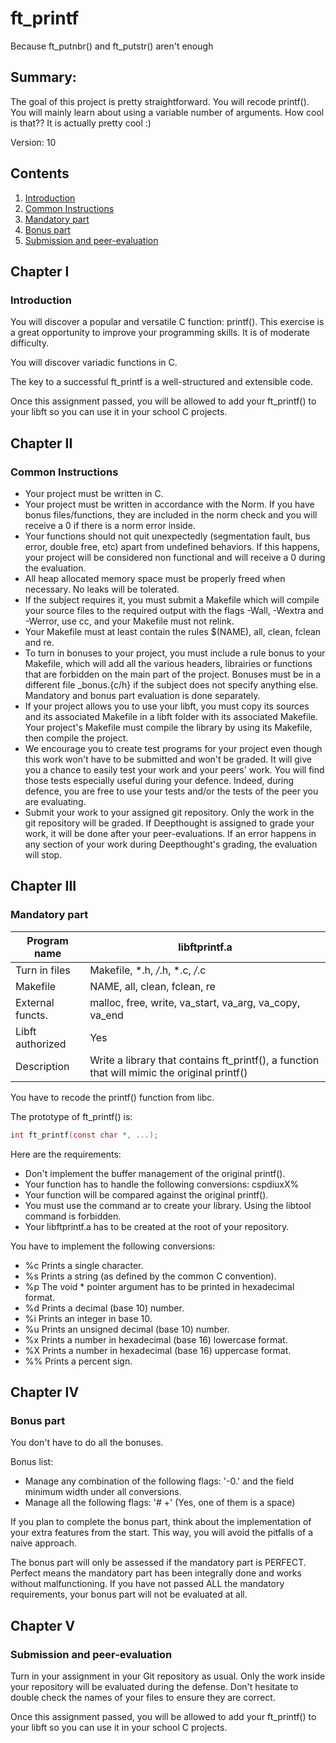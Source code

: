 # ft_printf

Because ft_putnbr() and ft_putstr() aren't enough

## Summary:
The goal of this project is pretty straightforward. You will recode printf().
You will mainly learn about using a variable number of arguments. How cool is that??
It is actually pretty cool :)

Version: 10

## Contents
1. [Introduction](#chapter-i-introduction)
2. [Common Instructions](#chapter-ii-common-instructions)
3. [Mandatory part](#chapter-iii-mandatory-part)
4. [Bonus part](#chapter-iv-bonus-part)
5. [Submission and peer-evaluation](#chapter-v-submission-and-peer-evaluation)

## Chapter I
### Introduction

You will discover a popular and versatile C function: printf(). This exercise is a great
opportunity to improve your programming skills. It is of moderate difficulty.

You will discover variadic functions in C.

The key to a successful ft_printf is a well-structured and extensible code.

Once this assignment passed, you will be allowed to add your
ft_printf() to your libft so you can use it in your school C
projects.

## Chapter II
### Common Instructions

- Your project must be written in C.
- Your project must be written in accordance with the Norm. If you have bonus
files/functions, they are included in the norm check and you will receive a 0 if there
is a norm error inside.
- Your functions should not quit unexpectedly (segmentation fault, bus error, double
free, etc) apart from undefined behaviors. If this happens, your project will be
considered non functional and will receive a 0 during the evaluation.
- All heap allocated memory space must be properly freed when necessary. No leaks
will be tolerated.
- If the subject requires it, you must submit a Makefile which will compile your
source files to the required output with the flags -Wall, -Wextra and -Werror, use
cc, and your Makefile must not relink.
- Your Makefile must at least contain the rules $(NAME), all, clean, fclean and
re.
- To turn in bonuses to your project, you must include a rule bonus to your Makefile,
which will add all the various headers, librairies or functions that are forbidden on
the main part of the project. Bonuses must be in a different file _bonus.{c/h} if
the subject does not specify anything else. Mandatory and bonus part evaluation
is done separately.
- If your project allows you to use your libft, you must copy its sources and its
associated Makefile in a libft folder with its associated Makefile. Your project's
Makefile must compile the library by using its Makefile, then compile the project.
- We encourage you to create test programs for your project even though this work
won't have to be submitted and won't be graded. It will give you a chance
to easily test your work and your peers' work. You will find those tests especially
useful during your defence. Indeed, during defence, you are free to use your tests
and/or the tests of the peer you are evaluating.
- Submit your work to your assigned git repository. Only the work in the git repository
will be graded. If Deepthought is assigned to grade your work, it will be done
after your peer-evaluations. If an error happens in any section of your work during
Deepthought's grading, the evaluation will stop.

## Chapter III
### Mandatory part

| Program name | libftprintf.a |
|--------------|---------------|
| Turn in files | Makefile, *.h, */*.h, *.c, */*.c |
| Makefile | NAME, all, clean, fclean, re |
| External functs. | malloc, free, write, va_start, va_arg, va_copy, va_end |
| Libft authorized | Yes |
| Description | Write a library that contains ft_printf(), a function that will mimic the original printf() |

You have to recode the printf() function from libc.

The prototype of ft_printf() is:

```c
int ft_printf(const char *, ...);
```

Here are the requirements:

- Don't implement the buffer management of the original printf().
- Your function has to handle the following conversions: cspdiuxX%
- Your function will be compared against the original printf().
- You must use the command ar to create your library.
  Using the libtool command is forbidden.
- Your libftprintf.a has to be created at the root of your repository.

You have to implement the following conversions:

- %c Prints a single character.
- %s Prints a string (as defined by the common C convention).
- %p The void * pointer argument has to be printed in hexadecimal format.
- %d Prints a decimal (base 10) number.
- %i Prints an integer in base 10.
- %u Prints an unsigned decimal (base 10) number.
- %x Prints a number in hexadecimal (base 16) lowercase format.
- %X Prints a number in hexadecimal (base 16) uppercase format.
- %% Prints a percent sign.

## Chapter IV
### Bonus part

You don't have to do all the bonuses.

Bonus list:

- Manage any combination of the following flags: '-0.' and the field minimum width
under all conversions.
- Manage all the following flags: '# +' (Yes, one of them is a space)

If you plan to complete the bonus part, think about the
implementation of your extra features from the start. This way,
you will avoid the pitfalls of a naive approach.

The bonus part will only be assessed if the mandatory part is
PERFECT. Perfect means the mandatory part has been integrally done
and works without malfunctioning. If you have not passed ALL the
mandatory requirements, your bonus part will not be evaluated at all.

## Chapter V
### Submission and peer-evaluation

Turn in your assignment in your Git repository as usual. Only the work inside your repository
will be evaluated during the defense. Don't hesitate to double check the names of
your files to ensure they are correct.

Once this assignment passed, you will be allowed to add your ft_printf() to your
libft so you can use it in your school C projects.
